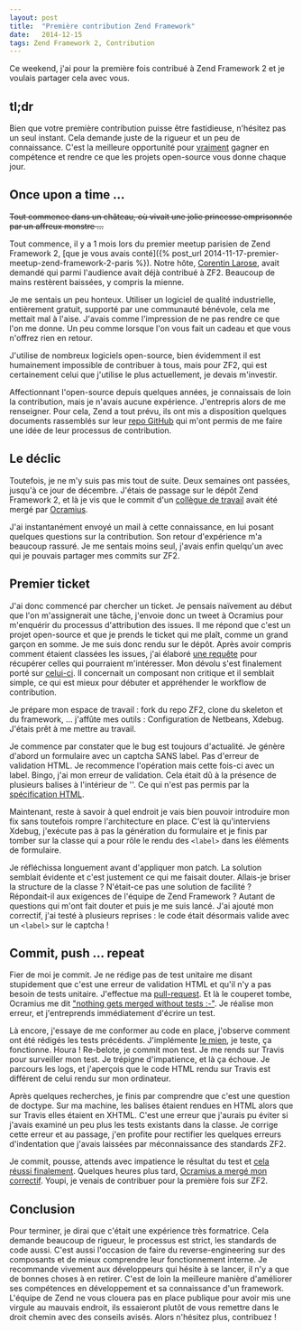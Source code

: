 ```yaml
---
layout: post
title:  "Première contribution Zend Framework"
date:   2014-12-15
tags: Zend Framework 2, Contribution
---
```


Ce weekend, j'ai pour la première fois contribué à Zend Framework 2 et je voulais partager cela avec vous.


## tl;dr

Bien que votre première contribution puisse être fastidieuse, n'hésitez pas un seul instant. Cela demande juste de la rigueur et un peu de connaissance. C'est la meilleure opportunité pour <u>vraiment</u> gagner en compétence et rendre ce que les projets open-source vous donne chaque jour.


## Once upon a time ...

<strike>Tout commence dans un château, où vivait une jolie princesse emprisonnée par un affreux monstre ...</strike>

Tout commence, il y a 1 mois lors du premier meetup parisien de Zend Framework 2,
[que je vous avais conté]({% post_url 2014-11-17-premier-meetup-zend-framework-2-paris %}).
Notre hôte, [Corentin Larose](https://twitter.com/corentinlarose), avait demandé qui parmi l'audience avait déjà contribué à ZF2.
Beaucoup de mains restèrent baissées, y compris la mienne.

Je me sentais un peu honteux. Utiliser un logiciel de qualité industrielle, entièrement gratuit, supporté par une communauté bénévole, cela me mettait mal à l'aise. J'avais comme l'impression de ne pas rendre ce que l'on me donne. Un peu comme lorsque l'on vous fait un cadeau et que vous n'offrez rien en retour.

J'utilise de nombreux logiciels open-source, bien évidemment il est humainement impossible de contribuer à tous, mais pour ZF2, qui est certainement celui que j'utilise le plus actuellement, je devais m'investir.

Affectionnant l'open-source depuis quelques années, je connaissais de loin la contribution,
mais je n'avais aucune expérience.
J'entrepris alors de me renseigner. Pour cela, Zend a tout prévu, ils ont mis a disposition quelques documents rassemblés sur leur [repo GitHub](https://github.com/zendframework/zf2/blob/master/CONTRIBUTING.md) qui m'ont permis de me faire une idée de leur processus de contribution.


## Le déclic

Toutefois, je ne m'y suis pas mis tout de suite. Deux semaines ont passées, jusqu'à ce jour de décembre. J'étais de passage sur le dépôt Zend Framework 2, et là je vis que le commit d'un [collègue de travail](http://php-underground.blogspot.com/) avait été mergé par [Ocramius](https://twitter.com/ocramius).

J'ai instantanément envoyé un mail à cette connaissance, en lui posant quelques questions sur la contribution. Son retour d'expérience m'a beaucoup rassuré. Je me sentais moins seul, j'avais enfin quelqu'un avec qui je pouvais partager mes commits sur ZF2.


## Premier ticket

J'ai donc commencé par chercher un ticket. Je pensais naïvement au début que l'on m'assignerait une tâche, j'envoie donc un tweet à Ocramius pour m'enquérir du processus d'attribution des issues. Il me répond que c'est un projet open-source et que je prends le ticket qui me plaît, comme un grand garçon en somme. Je me suis donc rendu sur le dépôt. Après avoir compris comment étaient classées les issues, j'ai élaboré [une requête](https://github.com/zendframework/zf2/issues?q=is%3Aopen+is%3Aissue+label%3Abug+comments%3A0+no%3Aassignee) pour récupérer celles qui pourraient m'intéresser. Mon dévolu s'est finalement porté sur [celui-ci](https://github.com/zendframework/zf2/issues/6414). Il concernait un composant non critique et il semblait simple, ce qui est mieux pour débuter et appréhender le workflow de contribution.

Je prépare mon espace de travail : fork du repo ZF2, clone du skeleton et du framework, ... j'affûte mes outils : Configuration de Netbeans, Xdebug. J'étais prêt à me mettre au travail.

Je commence par constater que le bug est toujours d'actualité. Je génère d'abord un formulaire avec un captcha SANS label. Pas d'erreur de validation HTML. Je recommence l'opération mais cette fois-ci avec un label. Bingo, j'ai mon erreur de validation. Cela était dû à la présence de plusieurs balises à l'intérieur de '<label>'. Ce qui n'est pas permis par la [spécification HTML](http://www.w3.org/TR/html5/forms.html#the-label-element).

Maintenant, reste à savoir à quel endroit je vais bien pouvoir introduire mon fix sans toutefois rompre l'architecture en place. C'est là qu'interviens Xdebug, j'exécute pas à pas la génération du formulaire et je finis par tomber sur la classe qui a pour rôle le rendu des `<label>` dans les éléments de formulaire.

Je réfléchissa longuement avant d'appliquer mon patch. La solution semblait évidente et c'est justement ce qui me faisait douter. Allais-je briser la structure de la classe ? N'était-ce pas une solution de facilité ? Répondait-il aux exigences de l'équipe de Zend Framework ? Autant de questions qui m'ont fait douter et puis je me suis lancé. J'ai ajouté mon correctif, j'ai testé à plusieurs reprises : le code était désormais valide avec un `<label>` sur le captcha !


## Commit, push ... repeat

Fier de moi je commit. Je ne rédige pas de test unitaire me disant stupidement que c'est une erreur de validation HTML et qu'il n'y a pas besoin de tests unitaire. J'effectue ma [pull-request](https://github.com/zendframework/zf2/pull/7030). Et là le couperet tombe, Ocramius me dit ["nothing gets merged without tests :-\"](https://github.com/zendframework/zf2/pull/7030#issuecomment-66879015). Je réalise mon erreur, et j'entreprends immédiatement d'écrire un test.

Là encore, j'essaye de me conformer au code en place, j'observe comment ont été rédigés les tests précédents. J'implémente [le mien](https://github.com/jbenoit2011/zf2/commit/edf3f0becb6806b3294a3734cf885393d0de0a6b), je teste, ça fonctionne. Houra ! Re-belote, je commit mon test. Je me rends sur Travis pour surveiller mon test. Je trépigne d'impatience, et là ça échoue. Je parcours les logs, et j'aperçois que le code HTML rendu sur Travis est différent de celui rendu sur mon ordinateur.

Après quelques recherches, je finis par comprendre que c'est une question de doctype. Sur ma machine, les balises étaient rendues en HTML alors que sur Travis elles étaient en XHTML. C'est une erreur que j'aurais pu éviter si j'avais examiné un peu plus les tests existants dans la classe. Je corrige cette erreur et au passage, j'en profite pour rectifier les quelques erreurs d'indentation que j'avais laissées par méconnaissance des standards ZF2.

Je commit, pousse, attends avec impatience le résultat du test et [cela réussi finalement](https://github.com/zendframework/zf2/pull/7030#issuecomment-66924898). Quelques heures plus tard, [Ocramius a mergé mon correctif](https://github.com/zendframework/zf2/pull/7030#issuecomment-67152739). Youpi, je venais de contribuer pour la première fois sur ZF2.


## Conclusion

Pour terminer, je dirai que c'était une expérience très formatrice. Cela demande beaucoup de rigueur, le processus est strict, les standards de code aussi. C'est aussi l'occasion de faire du reverse-engineering sur des composants et de mieux comprendre leur fonctionnement interne.
Je recommande vivement aux développeurs qui hésite à se lancer, il n'y a que de bonnes choses à en retirer. C'est de loin la meilleure manière d'améliorer ses compétences en développement et sa connaissance d'un framework. L'équipe de Zend ne vous clouera pas en place publique pour avoir mis une virgule au mauvais endroit, ils essaieront plutôt de vous remettre dans le droit chemin avec des conseils avisés. Alors n'hésitez plus, contribuez !

